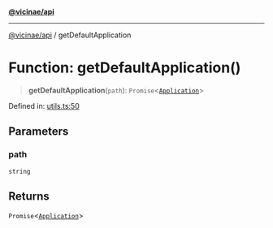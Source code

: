 [**@vicinae/api**](../README.md)

***

[@vicinae/api](../README.md) / getDefaultApplication

# Function: getDefaultApplication()

> **getDefaultApplication**(`path`): `Promise`\<[`Application`](../interfaces/Application.md)\>

Defined in: [utils.ts:50](https://github.com/vicinaehq/vicinae/blob/c742d5fc509336339909dd669955b863f086bf4e/api/src/api/utils.ts#L50)

## Parameters

### path

`string`

## Returns

`Promise`\<[`Application`](../interfaces/Application.md)\>
